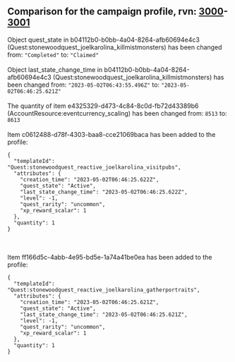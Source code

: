 ## Comparison for the campaign profile, rvn: [3000](https://github.com/PRO100KatYT/FortniteProfileRevisions/tree/main/profiles/campaign/3000%20campaign.json)-[3001](https://github.com/PRO100KatYT/FortniteProfileRevisions/tree/main/profiles/campaign/3001%20campaign.json)

Object quest_state in b04112b0-b0bb-4a04-8264-afb60694e4c3 (Quest:stonewoodquest_joelkarolina_killmistmonsters) has been changed from: `"Completed"` to: `"Claimed"`
<br><br>
Object last_state_change_time in b04112b0-b0bb-4a04-8264-afb60694e4c3 (Quest:stonewoodquest_joelkarolina_killmistmonsters) has been changed from: `"2023-05-02T06:43:55.496Z"` to: `"2023-05-02T06:46:25.621Z"`
<br><br>
The quantity of item e4325329-d473-4c84-8c0d-fb72d43389b6 (AccountResource:eventcurrency_scaling) has been changed from: `8513` to: `8613`
<br><br>
Item c0612488-d78f-4303-baa8-cce21069baca has been added to the profile:

```
{
  "templateId": "Quest:stonewoodquest_reactive_joelkarolina_visitpubs",
  "attributes": {
    "creation_time": "2023-05-02T06:46:25.622Z",
    "quest_state": "Active",
    "last_state_change_time": "2023-05-02T06:46:25.622Z",
    "level": -1,
    "quest_rarity": "uncommon",
    "xp_reward_scalar": 1
  },
  "quantity": 1
}
```

<br><br>
Item ff166d5c-4abb-4e95-bd5e-1a74a41be0ea has been added to the profile:

```
{
  "templateId": "Quest:stonewoodquest_reactive_joelkarolina_gatherportraits",
  "attributes": {
    "creation_time": "2023-05-02T06:46:25.621Z",
    "quest_state": "Active",
    "last_state_change_time": "2023-05-02T06:46:25.621Z",
    "level": -1,
    "quest_rarity": "uncommon",
    "xp_reward_scalar": 1
  },
  "quantity": 1
}
```

<br><br>
